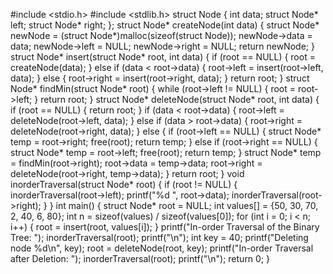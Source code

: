 #include <stdio.h>
#include <stdlib.h>
struct Node {
    int data;
    struct Node* left;
    struct Node* right;
};
struct Node* createNode(int data) {
    struct Node* newNode = (struct Node*)malloc(sizeof(struct Node));
    newNode->data = data;
    newNode->left = NULL;
    newNode->right = NULL;
    return newNode;
}
struct Node* insert(struct Node* root, int data) {
    if (root == NULL) {
        root = createNode(data);
    } else if (data < root->data) {
        root->left = insert(root->left, data);
    } else {
        root->right = insert(root->right, data);
    }
    return root;
}
struct Node* findMin(struct Node* root) {
    while (root->left != NULL) {
        root = root->left;
    }
    return root;
}
struct Node* deleteNode(struct Node* root, int data) {
    if (root == NULL) {
        return root;
    }
    if (data < root->data) {
        root->left = deleteNode(root->left, data);
    } else if (data > root->data) {
        root->right = deleteNode(root->right, data);
    } else {
        if (root->left == NULL) {
            struct Node* temp = root->right;
            free(root);
            return temp;
        } else if (root->right == NULL) {
            struct Node* temp = root->left;
            free(root);
            return temp;
        }
        struct Node* temp = findMin(root->right);
        root->data = temp->data;
        root->right = deleteNode(root->right, temp->data);
    }
    return root;
}
void inorderTraversal(struct Node* root) {
    if (root != NULL) {
        inorderTraversal(root->left);
        printf("%d ", root->data);
        inorderTraversal(root->right);
    }
}
int main() {
    struct Node* root = NULL;
    int values[] = {50, 30, 70, 2, 40, 6, 80};
    int n = sizeof(values) / sizeof(values[0]);
    for (int i = 0; i < n; i++) {
        root = insert(root, values[i]);
    }
    printf("In-order Traversal of the Binary Tree: ");
    inorderTraversal(root);
    printf("\n");
    int key = 40;
    printf("Deleting node %d\n", key);
    root = deleteNode(root, key);
    printf("In-order Traversal after Deletion: ");
    inorderTraversal(root);
    printf("\n");
    return 0;
}

